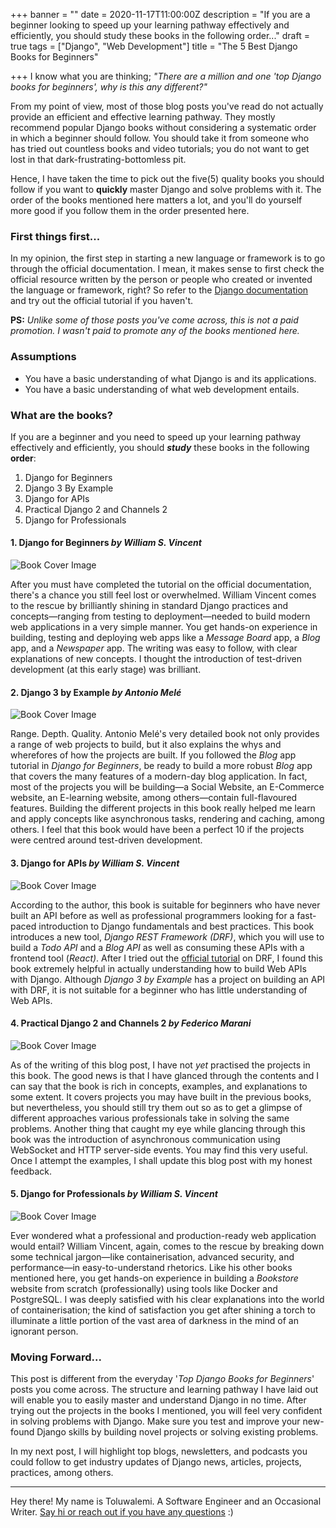 +++
banner = ""
date = 2020-11-17T11:00:00Z
description = "If you are a beginner looking to speed up your learning pathway effectively and efficiently, you should study these books in the following order..."
draft = true
tags = ["Django", "Web Development"]
title = "The 5 Best Django Books for Beginners"

+++
I know what you are thinking; _"There are a million and one 'top Django books for beginners', why is this any different?"_

From my point of view, most of those blog posts you've read do not actually provide an efficient and effective learning pathway. They mostly recommend popular Django books without considering a systematic order in which a beginner should follow. You should take it from someone who has tried out countless books and video tutorials; you do not want to get lost in that dark-frustrating-bottomless pit.

Hence, I have taken the time to pick out the five(5) quality books you should follow if you want to **quickly** master Django and solve problems with it. The order of the books mentioned here matters a lot, and you'll do yourself more good if you follow them in the order presented here.

### **First things first...**

In my opinion, the first step in starting a new language or framework is to go through the official documentation. I mean, it makes sense to first check the official resource written by the person or people who created or invented the language or framework, right? So refer to the [Django documentation](https://docs.djangoproject.com/en/3.1/intro/) and try out the official tutorial if you haven't.

**PS:** _Unlike some of those posts you've come across, this is not a paid promotion. I wasn't paid to promote any of the books mentioned here._

### **Assumptions**

* You have a basic understanding of what Django is and its applications.
* You have a basic understanding of what web development entails.

### **What are the books?**

If you are a beginner and you need to speed up your learning pathway effectively and efficiently, you should **_study_** these books in the following **order**:

1. Django for Beginners
2. Django 3 By Example
3. Django for APIs
4. Practical Django 2 and Channels 2
5. Django for Professionals

#### **1. Django for Beginners** _by William S. Vincent_

![Book Cover Image](https://m.media-amazon.com/images/I/51sB4CmErSL._AC_UY218_.jpg "Django for Begineers")

After you must have completed the tutorial on the official documentation, there's a chance you still feel lost or overwhelmed. William Vincent comes to the rescue by brilliantly shining in standard Django practices and concepts—ranging from testing to deployment—needed to build modern web applications in a very simple manner. You get hands-on experience in building, testing and deploying web apps like a _Message Board_ app, a _Blog_ app, and a _Newspaper_ app. The writing was easy to follow, with clear explanations of new concepts. I thought the introduction of test-driven development (at this early stage) was brilliant.

#### **2. Django 3 by Example** _by Antonio Melé_

![Book Cover Image](https://m.media-amazon.com/images/I/71GPx+GNQ6L._AC_UY218_.jpg "Django 3 by Example")

Range. Depth. Quality. Antonio Melé's very detailed book not only provides a range of web projects to build, but it also explains the whys and wherefores of how the projects are built. If you followed the _Blog_ app tutorial in _Django for Beginners_, be ready to build a more robust _Blog_ app that covers the many features of a modern-day blog application. In fact, most of the projects you will be building—a Social Website, an E-Commerce website, an E-learning website, among others—contain full-flavoured features. Building the different projects in this book really helped me learn and apply concepts like asynchronous tasks, rendering and caching, among others. I feel that this book would have been a perfect 10 if the projects were centred around test-driven development.

#### **3. Django for APIs** _by William S. Vincent_

![Book Cover Image](https://m.media-amazon.com/images/I/61tQQ39uicL._AC_UY218_.jpg "Django for APIs")

According to the author, this book is suitable for beginners who have never built an API before as well as professional programmers looking for a fast-paced introduction to Django fundamentals and best practices. This book introduces a new tool, _Django REST Framework (DRF)_, which you will use to build a _Todo API_ and a _Blog API_ as well as consuming these APIs with a frontend tool (_React)_. After I tried out the [official tutorial](https://www.django-rest-framework.org/tutorial/1-serialization/) on DRF, I found this book extremely helpful in actually understanding how to build Web APIs with Django. Although _Django 3 by Example_ has a project on building an API with DRF, it is not suitable for a beginner who has little understanding of Web APIs.

#### **4. Practical Django 2 and Channels 2** _by Federico Marani_

![Book Cover Image](https://images-na.ssl-images-amazon.com/images/I/41xWMIHf7oL._SY344_BO1,204,203,200_.jpg "Practical Django 2")

As of the writing of this blog post, I have not _yet_ practised the projects in this book. The good news is that I have glanced through the contents and I can say that the book is rich in concepts, examples, and explanations to some extent. It covers projects you may have built in the previous books, but nevertheless, you should still try them out so as to get a glimpse of different approaches various professionals take in solving the same problems. Another thing that caught my eye while glancing through this book was the introduction of asynchronous communication using WebSocket and HTTP server-side events. You may find this very useful. Once I attempt the examples, I shall update this blog post with my honest feedback.

#### **5. Django for Professionals** _by William S. Vincent_

![Book Cover Image](https://m.media-amazon.com/images/I/51vnww0I2TL._AC_UY218_.jpg "Django for Pros")

Ever wondered what a professional and production-ready web application would entail? William Vincent, again, comes to the rescue by breaking down some technical jargon—like containerisation, advanced security, and performance—in easy-to-understand rhetorics. Like his other books mentioned here, you get hands-on experience in building a _Bookstore_ website from scratch (professionally) using tools like Docker and PostgreSQL. I was deeply satisfied with his clear explanations into the world of containerisation; the kind of satisfaction you get after shining a torch to illuminate a little portion of the vast area of darkness in the mind of an ignorant person.

### Moving Forward...

This post is different from the everyday '_Top Django Books for Beginners_' posts you come across. The structure and learning pathway I have laid out will enable you to easily master and understand Django in no time.  After trying out the projects in the books I mentioned, you will feel very confident in solving problems with Django. Make sure you test and improve your new-found Django skills by building novel projects or solving existing problems.

In my next post, I will highlight top blogs, newsletters, and podcasts you could follow to get industry updates of Django news, articles, projects, practices, among others.

***

Hey there! My name is Toluwalemi. A Software Engineer and an Occasional Writer. [Say hi or reach out if you have any questions](https://twitter.com/toluwalemi) :)